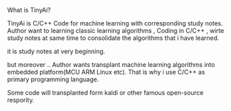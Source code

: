 What is TinyAi?

TinyAi is C/C++ Code for machine learning with corresponding study notes.
Author want to learning classic learning algorithms , Coding in C/C++ , wirte study notes at same time to consolidate the algorithms that i have learned.

it is study notes at very beginning. 

but moreover ..
Author wants transplant machine learning algorithms into embedded platform(MCU ARM Linux etc). That is why i use C/C++ as primary programming language.

Some code will transplanted form kaldi or other famous open-source respority.

